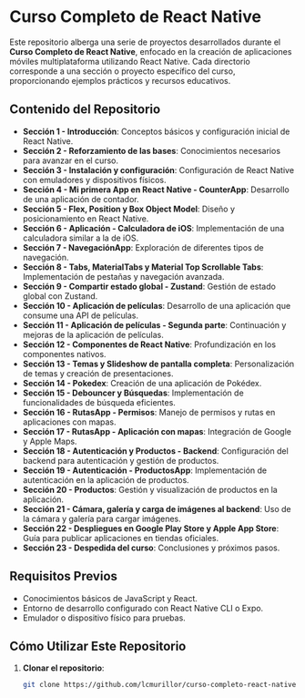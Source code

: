 # Curso Completo de React Native

Este repositorio alberga una serie de proyectos desarrollados durante el **Curso Completo de React Native**, enfocado en la creación de aplicaciones móviles multiplataforma utilizando React Native. Cada directorio corresponde a una sección o proyecto específico del curso, proporcionando ejemplos prácticos y recursos educativos.

## Contenido del Repositorio

- **Sección 1 - Introducción**: Conceptos básicos y configuración inicial de React Native.
- **Sección 2 - Reforzamiento de las bases**: Conocimientos necesarios para avanzar en el curso.
- **Sección 3 - Instalación y configuración**: Configuración de React Native con emuladores y dispositivos físicos.
- **Sección 4 - Mi primera App en React Native - CounterApp**: Desarrollo de una aplicación de contador.
- **Sección 5 - Flex, Position y Box Object Model**: Diseño y posicionamiento en React Native.
- **Sección 6 - Aplicación - Calculadora de iOS**: Implementación de una calculadora similar a la de iOS.
- **Sección 7 - NavegaciónApp**: Exploración de diferentes tipos de navegación.
- **Sección 8 - Tabs, MaterialTabs y Material Top Scrollable Tabs**: Implementación de pestañas y navegación avanzada.
- **Sección 9 - Compartir estado global - Zustand**: Gestión de estado global con Zustand.
- **Sección 10 - Aplicación de películas**: Desarrollo de una aplicación que consume una API de películas.
- **Sección 11 - Aplicación de películas - Segunda parte**: Continuación y mejoras de la aplicación de películas.
- **Sección 12 - Componentes de React Native**: Profundización en los componentes nativos.
- **Sección 13 - Temas y Slideshow de pantalla completa**: Personalización de temas y creación de presentaciones.
- **Sección 14 - Pokedex**: Creación de una aplicación de Pokédex.
- **Sección 15 - Debouncer y Búsquedas**: Implementación de funcionalidades de búsqueda eficientes.
- **Sección 16 - RutasApp - Permisos**: Manejo de permisos y rutas en aplicaciones con mapas.
- **Sección 17 - RutasApp - Aplicación con mapas**: Integración de Google y Apple Maps.
- **Sección 18 - Autenticación y Productos - Backend**: Configuración del backend para autenticación y gestión de productos.
- **Sección 19 - Autenticación - ProductosApp**: Implementación de autenticación en la aplicación de productos.
- **Sección 20 - Productos**: Gestión y visualización de productos en la aplicación.
- **Sección 21 - Cámara, galería y carga de imágenes al backend**: Uso de la cámara y galería para cargar imágenes.
- **Sección 22 - Despliegues en Google Play Store y Apple App Store**: Guía para publicar aplicaciones en tiendas oficiales.
- **Sección 23 - Despedida del curso**: Conclusiones y próximos pasos.

## Requisitos Previos

- Conocimientos básicos de JavaScript y React.
- Entorno de desarrollo configurado con React Native CLI o Expo.
- Emulador o dispositivo físico para pruebas.

## Cómo Utilizar Este Repositorio

1. **Clonar el repositorio**:
   ```bash
   git clone https://github.com/lcmurillor/curso-completo-react-native.git




